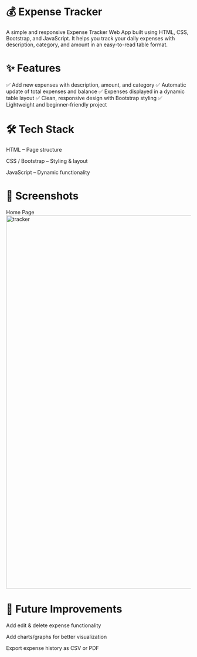 # 💰 Expense Tracker

A simple and responsive Expense Tracker Web App built using HTML, CSS, Bootstrap, and JavaScript.
It helps you track your daily expenses with description, category, and amount in an easy-to-read table format.

# ✨ Features

✅ Add new expenses with description, amount, and category
✅ Automatic update of total expenses and balance
✅ Expenses displayed in a dynamic table layout
✅ Clean, responsive design with Bootstrap styling
✅ Lightweight and beginner-friendly project

# 🛠️ Tech Stack

HTML – Page structure

CSS / Bootstrap – Styling & layout

JavaScript – Dynamic functionality

# 📸 Screenshots
Home Page
<img width="1920" height="1020" alt="tracker" src="https://github.com/user-attachments/assets/9148634f-97d6-49d6-99af-b2ef31ae773f" />




# 📌 Future Improvements

Add edit & delete expense functionality

Add charts/graphs for better visualization

Export expense history as CSV or PDF
